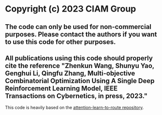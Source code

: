 # Copyright (c) 2023 CIAM Group
## The code can only be used for non-commercial purposes. Please contact the authors if you want to use this code for other purposes.
## All publications using this code should properly cite the reference "Zhenkun Wang,  Shunyu Yao, Genghui Li, Qingfu Zhang, Multi-objective Combinatorial Optimization Using A Single Deep Reinforcement Learning Model, IEEE Transactions on Cybernetics, in press, 2023." 

This code is heavily based on the [attention-learn-to-route repository](https://github.com/wouterkool/attention-learn-to-route).
